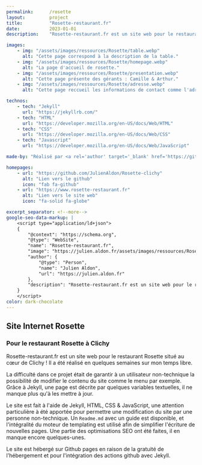 ```yaml
---
permalink:      /rosette
layout:         project
title:          "Rosette-restaurant.fr"
date:           2023-01-01
description:    "Rosette-restaurant.fr est un site web pour le restaurant Rosette situé au cœur de Clichy ! Il a été réalisé en quelques semaines sur mon temps libre. La difficulté dans ce projet était de garantir à un utilisateur non-technique la possibilité de modifier le contenu du site comme le menu par exemple. Grâce à Jekyll, une page est décrite par quelques variables textuelles, il ne manque plus qu'à les mettre à jour."

images:
    - img: "/assets/images/ressources/Rosette/table.webp"
      alt: "Cette page correspond à la description de la table."
    - img: "/assets/images/ressources/Rosette/homepage.webp"
      alt: "La page d'accueil de rosette."
    - img: "/assets/images/ressources/Rosette/presentation.webp"
      alt: "Cette page présente des gérants : Camille & Arthur."
    - img: "/assets/images/ressources/Rosette/adresse.webp"
      alt: "Cette page reccueil les informations de contact comme l'adresse du restaurant."

technos: 
    - tech: "Jekyll"
      url: "https://jekyllrb.com/"
    - tech: "HTML"
      url: "https://developer.mozilla.org/en-US/docs/Web/HTML"
    - tech: "CSS"
      url: "https://developer.mozilla.org/en-US/docs/Web/CSS"
    - tech: "Javascript"
      url: "https://developer.mozilla.org/en-US/docs/Web/JavaScript"

made-by: "Réalisé par <a rel='author' target='_blank' href='https://github.com/JulienAldon'>Julien Aldon</a> et <a href='https://nohit.studio/ rel='author' target='_blank'>Bruno Durand</a>"

homepages:
    - url: "https://github.com/JulienAldon/Rosette-clichy"
      alt: "Lien vers le github"
      icon: "fab fa-github"
    - url: "https://www.rosette-restaurant.fr"
      alt: "Lien vers le site web"
      icon: "fa-solid fa-globe"

excerpt_separator: <!--more-->
google-seo-data-markup: |
    <script type="application/ld+json">
    {
        "@context": "https://schema.org",
        "@type": "WebSite",
        "name": "Rosette-restaurant.fr",
        "image": "https://julien.aldon.fr/assets/images/ressources/Rosette/homepage.webp",
        "author": {
            "@type": "Person",
            "name": "Julien Aldon",
            "url": "https://julien.aldon.fr"
        },
        "description": "Rosette-restaurant.fr est un site web pour le restaurant Rosette situé au cœur de Clichy ! Il a été réalisé en quelques semaines sur mon temps libre. La difficulté dans ce projet était de garantir à un utilisateur non-technique la possibilité de modifier le contenu du site comme le menu par exemple. Grâce à Jekyll, une page est décrite par quelques variables textuelles, il ne manque plus qu'à les mettre à jour."
    }
    </script>
color: dark-chocolate
---
```

## Site Internet Rosette
### Pour le restaurant Rosette à Clichy
Rosette-restaurant.fr est un site web pour le restaurant Rosette situé au cœur de Clichy ! Il a été réalisé en quelques semaines sur mon temps libre.
<!--more-->
La difficulté dans ce projet était de garantir à un utilisateur non-technique la possibilité de modifier le contenu du site comme le menu par exemple. Grâce à Jekyll, une page est décrite par quelques variables textuelles, il ne manque plus qu'à les mettre à jour.

Le site est fait à l'aide de Jekyll, HTML, CSS & JavaScript, une attention particulière à été apportée pour permettre une modification du site par une personne non-technique. Un `Readme.md` avec un guide est disponible, et l'intégralité du moteur de templating est utilisé afin de simplifier l'écriture de nouvelles pages. Une partie des optimisations SEO ont été faites, il en manque encore quelques-unes.

Le site est hébergé sur Github pages en raison de la gratuité de l'hébergement et pour l'intégration des actions github avec Jekyll.